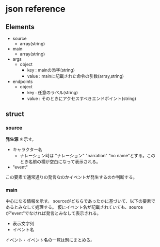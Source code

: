 # json reference
## Elements
- source
    - array(string)
- main
    - array(string)
- args
    - object
        - key : mainの添字(string)
        - value : mainに記載された命令の引数(array,string)
- endpoints
    - object
        - key : 任意のラベル(string)
        - value : そのときにアクセスすべきエンドポイント(string)

## struct
### source
**発生源** を示す。

- キャラクター名
    - ナレーション時は "ナレーション" "narration" "no name"とする。このとき名前の欄が空白になって表示される。
- "event"

この要素で通常通りの発言なのかイベントが発生するのか判断する。

### main
中心になる情報を示す。
sourceがどちらであったかに基づいて、以下の要素であるとみなして処理する。
仮にイベント名が記載されていても、sourceが"event"でなければ発言とみなして表示される。

- 表示文字列
- イベント名

イベント・イベント名の一覧は別にまとめる。
